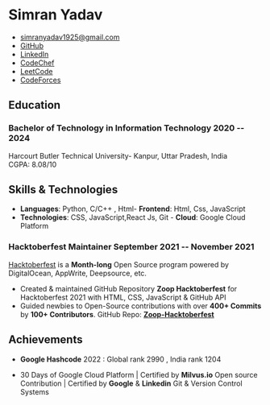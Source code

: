 # Simran Yadav

- <simranyadav1925@gmail.com>
- [GitHub](https://github.com/iamartyaa)
- [LinkedIn](https://www.linkedin.com/in/iamartyaa/)
- [CodeChef](https://codechef.com/users/evisleye)
- [LeetCode](https://leetcode.com/iamartyaa/)
- [CodeForces](https://codeforces.com/profile/evilseye)

<!-- - [PortFolio](https://iamartyaa.github.io) -->

## Education

### <span class="ed-heading">Bachelor of Technology in Information Technology </span > <span class="technologies">2020 -- 2024 </span>

Harcourt Butler Technical University- Kanpur, Uttar Pradesh, India
<br>
CGPA: 8.08/10 

## Skills & Technologies

- **Languages**: Python, C/C++ , Html- **Frontend**: Html, Css, JavaScript
- **Technologies**: CSS, JavaScript,React Js, Git - **Cloud**: Google Cloud Platform 



### <span>Hacktoberfest Maintainer</span> <span class="technologies">September 2021 -- November 2021</span>

[Hacktoberfest](https://hacktoberfest.digitalocean.com/) is a **Month-long** Open Source program powered by DigitalOcean, AppWrite, Deepsource, etc.

- Created & maintained GitHub Repository **Zoop Hacktoberfest** for Hacktoberfest 2021 with HTML, CSS, JavaScript & GitHub API 
- Guided newbies to Open-Source contributions with over **400+ Commits** by **100+ Contributors**. GitHub Repo: **[Zoop-Hacktoberfest](https://github.com/evilseye/Zoop-Hacktoberfest)** 

 

## Achievements


- **Google Hashcode** 2022 : Global rank 2990 , India rank 1204

- 30 Days of Google Cloud Platform | Certified by **Milvus.io** Open source Contribution | Certified by **Google** & **Linkedin** Git & Version Control Systems
